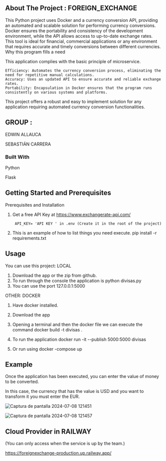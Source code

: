 

<!-- ABOUT THE PROJECT -->
## About The Project : FOREIGN_EXCHANGE

This Python project uses Docker and a currency conversion API, providing an automated and scalable solution for performing currency conversions. Docker ensures the portability and consistency of the development environment, while the API allows access to up-to-date exchange rates. This tool is ideal for financial, commercial applications or any environment that requires accurate and timely conversions between different currencies.
Why this program fills a need

This application complies with the basic principle of microservice.

    Efficiency: Automates the currency conversion process, eliminating the need for repetitive manual calculations.
    Accuracy: Uses an updated API to ensure accurate and reliable exchange rates.
    Portability: Encapsulation in Docker ensures that the program runs consistently on various systems and platforms.

This project offers a robust and easy to implement solution for any application requiring automated currency conversion functionalities.





## GROUP :
EDWIN ALLAUCA

SEBASTIÁN CARRERA

### Built With
Python

Flask



## Getting Started and Prerequisites
Prerequisites and Installation

1. Get a free API Key at  https://www.exchangerate-api.com/

        API_KEY= 'API KEY ' in .env (Create it in the root of the project)

2. This is an example of how to list things you need execute.
    pip install -r requirements.txt




<!-- USAGE EXAMPLES -->

## Usage

You can use this project: LOCAL
1. Download the app or the zip from github.
2. To run through the console the application is python divisas.py
3. You can use the port 127.0.0.1:5000


OTHER: DOCKER

1. Have docker installed.
   
2. Download the app

3. Opening a terminal and then the docker file we can execute the command docker build -t divisas .

4. To run the application
       docker run -it --publish 5000:5000 divisas

6. Or run using
       docker -compose up

## Example

Once the application has been executed, you can enter the value of money to be converted.

In this case, the currency that has the value is USD and you want to transform it you must enter the EUR.

![Captura de pantalla 2024-07-08 121451](https://github.com/EAllaucaD/foreign_exchange/assets/135485982/24d04343-cd38-4f7c-951e-63751b1f401a)


![Captura de pantalla 2024-07-08 121457](https://github.com/EAllaucaD/foreign_exchange/assets/135485982/1b8aa2bd-e924-426c-a906-4894f1cd5763)


## Cloud Provider in RAILWAY
(You can only access when the service is up by the team.)

https://foreignexchange-production.up.railway.app/


